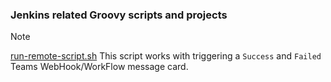 ### Jenkins related Groovy scripts and projects


> [!NOTE]
> 
> [run-remote-script.sh](https://github.com/AmeerPB/Cloud-Study/blob/main/Jenkins/run-remote-script.sh) This script works with triggering a `Success` and `Failed` Teams WebHook/WorkFlow message card.